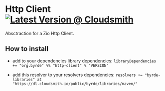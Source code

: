 # Http Client [![Latest Version @ Cloudsmith](https://api-prd.cloudsmith.io/badges/version/byrde/libraries/maven/http-client_2.13/latest/x/?render=true)](https://cloudsmith.io/~byrde/repos/libraries/packages/detail/maven/http-client_2.13/latest/)

Absctraction for a Zio Http Client.

## How to install

* add to your dependencies library dependencies:
```libraryDependencies += "org.byrde" %% "http-client" % "VERSION"```

* add this resolver to your resolvers dependencies:
```resolvers += "byrde-libraries" at "https://dl.cloudsmith.io/public/byrde/libraries/maven/"```

